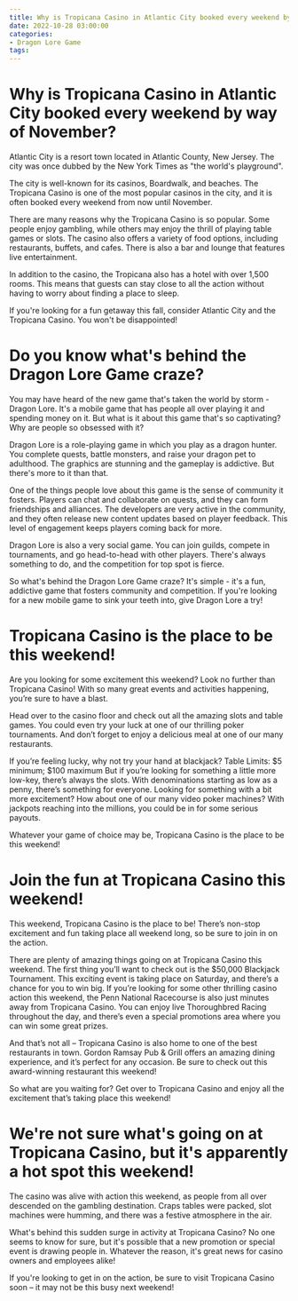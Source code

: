 ```yaml
---
title: Why is Tropicana Casino in Atlantic City booked every weekend by way of November 
date: 2022-10-28 03:00:00
categories:
- Dragon Lore Game
tags:
---
```



# Why is Tropicana Casino in Atlantic City booked every weekend by way of November? 

Atlantic City is a resort town located in Atlantic County, New Jersey. The city was once dubbed by the New York Times as "the world's playground". 

The city is well-known for its casinos, Boardwalk, and beaches. The Tropicana Casino is one of the most popular casinos in the city, and it is often booked every weekend from now until November. 

There are many reasons why the Tropicana Casino is so popular. Some people enjoy gambling, while others may enjoy the thrill of playing table games or slots. The casino also offers a variety of food options, including restaurants, buffets, and cafes. There is also a bar and lounge that features live entertainment. 

In addition to the casino, the Tropicana also has a hotel with over 1,500 rooms. This means that guests can stay close to all the action without having to worry about finding a place to sleep. 

If you're looking for a fun getaway this fall, consider Atlantic City and the Tropicana Casino. You won't be disappointed!

# Do you know what's behind the Dragon Lore Game craze? 

You may have heard of the new game that's taken the world by storm - Dragon Lore. It's a mobile game that has people all over playing it and spending money on it. But what is it about this game that's so captivating? Why are people so obsessed with it? 

 Dragon Lore is a role-playing game in which you play as a dragon hunter. You complete quests, battle monsters, and raise your dragon pet to adulthood. The graphics are stunning and the gameplay is addictive. But there's more to it than that. 

One of the things people love about this game is the sense of community it fosters. Players can chat and collaborate on quests, and they can form friendships and alliances. The developers are very active in the community, and they often release new content updates based on player feedback. This level of engagement keeps players coming back for more. 

Dragon Lore is also a very social game. You can join guilds, compete in tournaments, and go head-to-head with other players. There's always something to do, and the competition for top spot is fierce. 

So what's behind the Dragon Lore Game craze? It's simple - it's a fun, addictive game that fosters community and competition. If you're looking for a new mobile game to sink your teeth into, give Dragon Lore a try!

# Tropicana Casino is the place to be this weekend! 

Are you looking for some excitement this weekend? Look no further than Tropicana Casino! With so many great events and activities happening, you’re sure to have a blast.

Head over to the casino floor and check out all the amazing slots and table games. You could even try your luck at one of our thrilling poker tournaments. And don’t forget to enjoy a delicious meal at one of our many restaurants.

If you’re feeling lucky, why not try your hand at blackjack? Table Limits: $5 minimum; $100 maximum 
But if you’re looking for something a little more low-key, there’s always the slots. With denominations starting as low as a penny, there’s something for everyone. 
Looking for something with a bit more excitement? How about one of our many video poker machines? With jackpots reaching into the millions, you could be in for some serious payouts.

Whatever your game of choice may be, Tropicana Casino is the place to be this weekend!

# Join the fun at Tropicana Casino this weekend! 

This weekend, Tropicana Casino is the place to be! There’s non-stop excitement and fun taking place all weekend long, so be sure to join in on the action.

There are plenty of amazing things going on at Tropicana Casino this weekend. The first thing you’ll want to check out is the $50,000 Blackjack Tournament. This exciting event is taking place on Saturday, and there’s a chance for you to win big. If you’re looking for some other thrilling casino action this weekend, the Penn National Racecourse is also just minutes away from Tropicana Casino. You can enjoy live Thoroughbred Racing throughout the day, and there’s even a special promotions area where you can win some great prizes.

And that’s not all – Tropicana Casino is also home to one of the best restaurants in town. Gordon Ramsay Pub & Grill offers an amazing dining experience, and it’s perfect for any occasion. Be sure to check out this award-winning restaurant this weekend!

So what are you waiting for? Get over to Tropicana Casino and enjoy all the excitement that’s taking place this weekend!

# We're not sure what's going on at Tropicana Casino, but it's apparently a hot spot this weekend!

The casino was alive with action this weekend, as people from all over descended on the gambling destination. Craps tables were packed, slot machines were humming, and there was a festive atmosphere in the air.

What's behind this sudden surge in activity at Tropicana Casino? No one seems to know for sure, but it's possible that a new promotion or special event is drawing people in. Whatever the reason, it's great news for casino owners and employees alike!

If you're looking to get in on the action, be sure to visit Tropicana Casino soon – it may not be this busy next weekend!